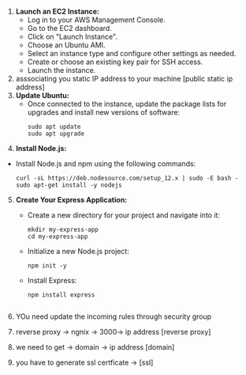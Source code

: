 1. **Launch an EC2 Instance:**
   - Log in to your AWS Management Console.
   - Go to the EC2 dashboard.
   - Click on "Launch Instance".
   - Choose an Ubuntu AMI.
   - Select an instance type and configure other settings as needed.
   - Create or choose an existing key pair for SSH access.
   - Launch the instance.
2. asssociating you static IP address to your machine [public static ip address]
3. **Update Ubuntu:**
   - Once connected to the instance, update the package lists for upgrades and install new versions of software:
     ```
     sudo apt update
     sudo apt upgrade
     ```
4.  **Install Node.js:**
   - Install Node.js and npm using the following commands:
     ```
     curl -sL https://deb.nodesource.com/setup_12.x | sudo -E bash -
     sudo apt-get install -y nodejs
     ```

5. **Create Your Express Application:**
   - Create a new directory for your project and navigate into it:
     ```
     mkdir my-express-app
     cd my-express-app
     ```
   - Initialize a new Node.js project:
     ```
     npm init -y
     ```
   - Install Express:
     ```
     npm install express
    ```
6. YOu need update the incoming rules through security group

7. reverse proxy -> ngnix -> 3000-> ip address [reverse proxy]
8. we need to get -> domain -> ip address  [domain]
9. you have to generate ssl certficate -> [ssl]